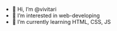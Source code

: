 - 👋 Hi, I’m @vivitari
- 👀 I’m interested in web-developing
- 🌱 I’m currently learning HTML, CSS, JS
<!---
vivitari/vivitari is a ✨ special ✨ repository because its `README.md` (this file) appears on your GitHub profile.
You can click the Preview link to take a look at your changes.
--->
